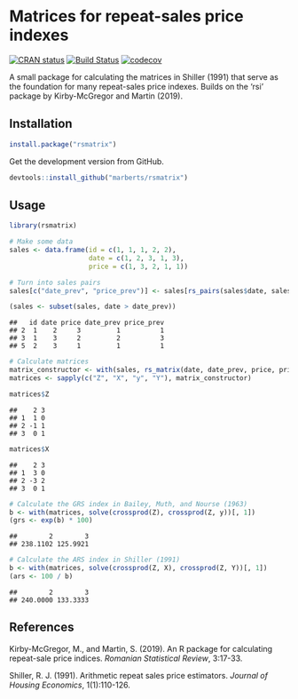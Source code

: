 
<!-- README.md is generated from README.Rmd. Please edit that file. -->

# Matrices for repeat-sales price indexes

<!-- Badges -->

[![CRAN
status](https://www.r-pkg.org/badges/version/rsmatrix)](https://cran.r-project.org/package=rsmatrix)
[![Build
Status](https://travis-ci.org/marberts/rsmatrix.svg?branch=master)](https://travis-ci.org/marberts/rsmatrix)
[![codecov](https://codecov.io/gh/marberts/rsmatrix/branch/master/graph/badge.svg)](https://codecov.io/gh/marberts/rsmatrix)

A small package for calculating the matrices in Shiller (1991) that
serve as the foundation for many repeat-sales price indexes. Builds on
the ‘rsi’ package by Kirby-McGregor and Martin (2019).

## Installation

``` r
install.package("rsmatrix")
```

Get the development version from GitHub.

``` r
devtools::install_github("marberts/rsmatrix")
```

## Usage

``` r
library(rsmatrix)

# Make some data
sales <- data.frame(id = c(1, 1, 1, 2, 2), 
                    date = c(1, 2, 3, 1, 3), 
                    price = c(1, 3, 2, 1, 1))

# Turn into sales pairs
sales[c("date_prev", "price_prev")] <- sales[rs_pairs(sales$date, sales$id), c("date", "price")]

(sales <- subset(sales, date > date_prev))
```

    ##   id date price date_prev price_prev
    ## 2  1    2     3         1          1
    ## 3  1    3     2         2          3
    ## 5  2    3     1         1          1

``` r
# Calculate matrices
matrix_constructor <- with(sales, rs_matrix(date, date_prev, price, price_prev))
matrices <- sapply(c("Z", "X", "y", "Y"), matrix_constructor)

matrices$Z
```

    ##    2 3
    ## 1  1 0
    ## 2 -1 1
    ## 3  0 1

``` r
matrices$X
```

    ##    2 3
    ## 1  3 0
    ## 2 -3 2
    ## 3  0 1

``` r
# Calculate the GRS index in Bailey, Muth, and Nourse (1963)
b <- with(matrices, solve(crossprod(Z), crossprod(Z, y))[, 1])
(grs <- exp(b) * 100)
```

    ##        2        3 
    ## 238.1102 125.9921

``` r
# Calculate the ARS index in Shiller (1991)
b <- with(matrices, solve(crossprod(Z, X), crossprod(Z, Y))[, 1])
(ars <- 100 / b)
```

    ##        2        3 
    ## 240.0000 133.3333

## References

Kirby-McGregor, M., and Martin, S. (2019). An R package for calculating
repeat-sale price indices. *Romanian Statistical Review*, 3:17-33.

Shiller, R. J. (1991). Arithmetic repeat sales price estimators.
*Journal of Housing Economics*, 1(1):110-126.
